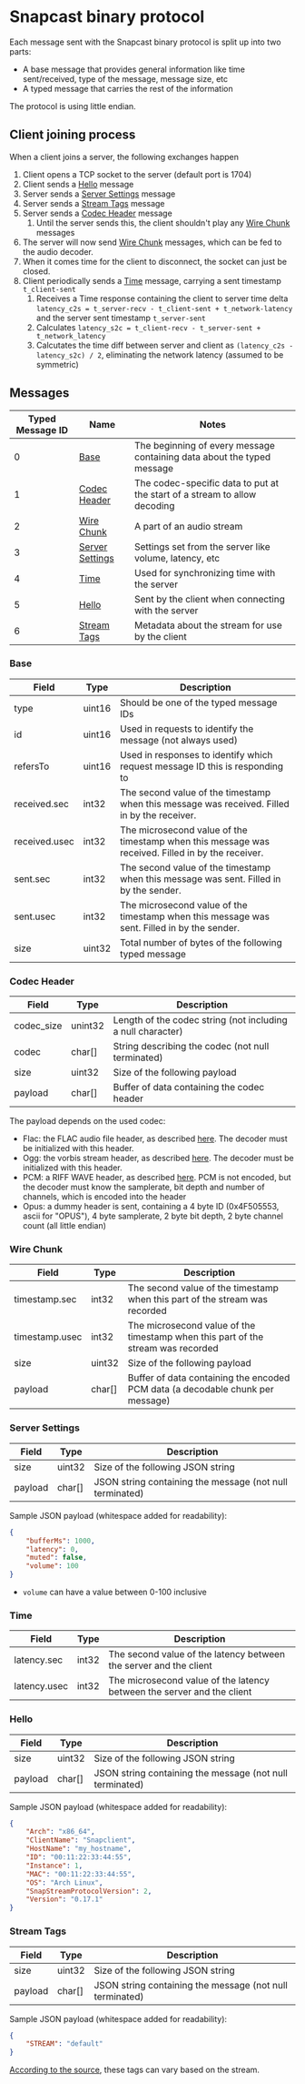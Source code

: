 # Snapcast binary protocol

Each message sent with the Snapcast binary protocol is split up into two parts:
- A base message that provides general information like time sent/received, type of the message, message size, etc
- A typed message that carries the rest of the information

The protocol is using little endian.

## Client joining process

When a client joins a server, the following exchanges happen

1. Client opens a TCP socket to the server (default port is 1704)
1. Client sends a [Hello](#hello) message
1. Server sends a [Server Settings](#server-settings) message
1. Server sends a [Stream Tags](#stream-tags) message
1. Server sends a [Codec Header](#codec-header) message
    1. Until the server sends this, the client shouldn't play any [Wire Chunk](#wire-chunk) messages
1. The server will now send [Wire Chunk](#wire-chunk) messages, which can be fed to the audio decoder.
1. When it comes time for the client to disconnect, the socket can just be closed.
1. Client periodically sends a [Time](#time) message, carrying a sent timestamp `t_client-sent`
    1. Receives a Time response containing the client to server time delta `latency_c2s = t_server-recv - t_client-sent + t_network-latency` and the server sent timestamp `t_server-sent`
    1. Calculates `latency_s2c = t_client-recv - t_server-sent + t_network_latency`
    1. Calcutates the time diff between server and client as `(latency_c2s - latency_s2c) / 2`, eliminating the network latency (assumed to be symmetric)

## Messages

| Typed Message ID | Name                                 | Notes                                                                     |
|------------------|--------------------------------------|---------------------------------------------------------------------------|
| 0                | [Base](#base)                        | The beginning of every message containing data about the typed message    |
| 1                | [Codec Header](#codec-header)        | The codec-specific data to put at the start of a stream to allow decoding |
| 2                | [Wire Chunk](#wire-chunk)            | A part of an audio stream                                                 |
| 3                | [Server Settings](#server-settings)  | Settings set from the server like volume, latency, etc                    |
| 4                | [Time](#time)                        | Used for synchronizing time with the server                               |
| 5                | [Hello](#hello)                      | Sent by the client when connecting with the server                        |
| 6                | [Stream Tags](#stream-tags)          | Metadata about the stream for use by the client                           |

### Base

| Field                 | Type   | Description                                                                                       |
|-----------------------|--------|---------------------------------------------------------------------------------------------------|
| type                  | uint16 | Should be one of the typed message IDs                                                            |
| id                    | uint16 | Used in requests to identify the message (not always used)                                        |
| refersTo              | uint16 | Used in responses to identify which request message ID this is responding to                      |
| received.sec          | int32  | The second value of the timestamp when this message was received. Filled in by the receiver.      |
| received.usec         | int32  | The microsecond value of the timestamp when this message was received. Filled in by the receiver. |
| sent.sec              | int32  | The second value of the timestamp when this message was sent. Filled in by the sender.            |
| sent.usec             | int32  | The microsecond value of the timestamp when this message was sent. Filled in by the sender.       |
| size                  | uint32 | Total number of bytes of the following typed message                                              |

### Codec Header

| Field      | Type    | Description                                                 |
|------------|---------|-------------------------------------------------------------|
| codec_size | unint32 | Length of the codec string (not including a null character) |
| codec      | char[]  | String describing the codec (not null terminated)           |
| size       | uint32  | Size of the following payload                               |
| payload    | char[]  | Buffer of data containing the codec header                  |

The payload depends on the used codec:

- Flac: the FLAC audio file header, as described [here](https://www.the-roberts-family.net/metadata/flac.html#:~:text=Overall%20Structure&text=It%20has%20four%20parts%3A%20a,and%20the%20actual%20audio%20data.). The decoder must be initialized with this header.
- Ogg: the vorbis stream header, as described [here](https://xiph.org/vorbis/doc/Vorbis_I_spec.html#x1-610004.2). The decoder must be initialized with this header.
- PCM: a RIFF WAVE header, as described [here](https://de.wikipedia.org/wiki/RIFF_WAVE). PCM is not encoded, but the decoder must know the samplerate, bit depth and number of channels, which is encoded into the header
- Opus: a dummy header is sent, containing a 4 byte ID (0x4F505553, ascii for "OPUS"), 4 byte samplerate, 2 byte bit depth, 2 byte channel count (all little endian)


### Wire Chunk

| Field          | Type    | Description                                                                           |
|----------------|---------|---------------------------------------------------------------------------------------|
| timestamp.sec  | int32   | The second value of the timestamp when this part of the stream was recorded           |
| timestamp.usec | int32   | The microsecond value of the timestamp when this part of the stream was recorded      |
| size           | uint32  | Size of the following payload                                                         |
| payload        | char[]  | Buffer of data containing the encoded PCM data (a decodable chunk per message)        |

### Server Settings

| Field   | Type   | Description                                              |
|---------|--------|----------------------------------------------------------|
| size    | uint32 | Size of the following JSON string                        |
| payload | char[] | JSON string containing the message (not null terminated) |

Sample JSON payload (whitespace added for readability):

```json
{
    "bufferMs": 1000,
    "latency": 0,
    "muted": false,
    "volume": 100
}
```

- `volume` can have a value between 0-100 inclusive

### Time

| Field          | Type    | Description                                                            |
|----------------|---------|------------------------------------------------------------------------|
| latency.sec    | int32   | The second value of the latency between the server and the client      |
| latency.usec   | int32   | The microsecond value of the latency between the server and the client |

### Hello

| Field   | Type   | Description                                              |
|---------|--------|----------------------------------------------------------|
| size    | uint32 | Size of the following JSON string                        |
| payload | char[] | JSON string containing the message (not null terminated) |

Sample JSON payload (whitespace added for readability):

```json
{
    "Arch": "x86_64",
    "ClientName": "Snapclient",
    "HostName": "my_hostname",
    "ID": "00:11:22:33:44:55",
    "Instance": 1,
    "MAC": "00:11:22:33:44:55",
    "OS": "Arch Linux",
    "SnapStreamProtocolVersion": 2,
    "Version": "0.17.1"
}
```

### Stream Tags

| Field   | Type   | Description                                                    |
|---------|--------|----------------------------------------------------------------|
| size    | uint32 | Size of the following JSON string                              |
| payload | char[] | JSON string containing the message (not null terminated)       |

Sample JSON payload (whitespace added for readability):

```json
{
    "STREAM": "default"
}
```

[According to the source](https://github.com/badaix/snapcast/blob/master/common/message/stream_tags.hpp#L55-L56), these tags can vary based on the stream.
